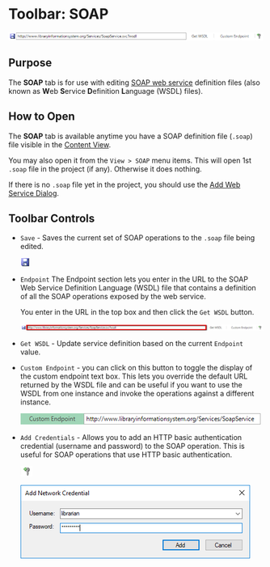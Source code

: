 # Toolbar: SOAP

![toolbar-soap](./img/toolbar_soap1.png)

## Purpose

The **SOAP** tab is for use with editing [SOAP web service](soap_web_services.md) definition files (also known as **W**eb **S**ervice **D**efinition **L**anguage (WSDL) files).

## How to Open

The **SOAP** tab is available anytime you have a SOAP definition file (`.soap`) file visible in the [Content View](content_view.md).

You may also open it from the `View > SOAP` menu items. This will open 1st `.soap` file in the project (if any). Otherwise it does nothing.

If there is no `.soap` file yet in the project, you should use the [Add Web Service Dialog](dialog_add_web_service.md).


## Toolbar Controls

* `Save`  - Saves the current set of SOAP operations to the `.soap` file being edited.

    ![Save](./img/toolbar_soap_save.png)


* `Endpoint` The Endpoint section lets you enter in the URL to the SOAP Web Service Definition Language (WSDL) file that contains a definition of all the SOAP operations exposed by the web service.

    You enter in the URL in the top box and then click the `Get WSDL` button.

    ![toolbar-soap-endpoint](./img/toolbar_soap_endpoint.png)


* `Get WSDL` - Update service definition based on the current `Endpoint` value. 


*  `Custom Endpoint` - you can click on this button to toggle the display of the custom endpoint text box. This lets you override the default URL returned by the WSDL file and can be useful if you want to use the WSDL from one instance and invoke the operations against a different instance.

    ![toolbar-soap-custom-endpoint](./img/toolbar_soap_custom_endpoint.png)


* `Add Credentials` - Allows you to add an HTTP basic authentication credential (username and password) to the SOAP operation. This is useful for SOAP operations that use HTTP basic authentication.
    
    ![Add Credentials](./img/toolbar_soap_add_credentials.png)
    
    ![Add Network Credentials Dialog](./img/tutorial_web_services_rest6.png)

